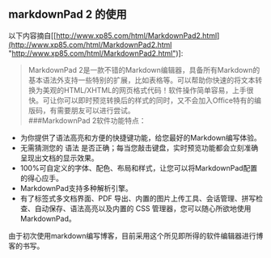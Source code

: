 ## markdownPad 2 的使用 ##

以下内容摘自[[http://www.xp85.com/html/MarkdownPad2.html](http://www.xp85.com/html/MarkdownPad2.html "http://www.xp85.com/html/MarkdownPad2.html")]:

>MarkdownPad 2是一款不错的Markdown编辑器，具备所有Markdown的基本语法外支持一些特别的扩展，比如表格等。可以帮助你快速的将文本转换为美观的HTML/XHTML的网页格式代码！软件操作简单容易，上手很快。可让你可以即时预览转换后的样式的同时，又不会加入Office特有的编版码，有需要朋友可以进行尝试。            
>###MarkdownPad 2软件功能特点：
* 为你提供了语法高亮和方便的快捷键功能，给您最好的Markdown编写体验。
* 无需猜测您的 语法 是否正确；每当您敲击键盘，实时预览功能都会立刻准确呈现出文档的显示效果。
* 100%可自定义的字体、配色、布局和样式，让您可以将MarkdownPad配置的得心应手。
* MarkdownPad支持多种解析引擎。
* 有了标签式多文档界面、PDF 导出、内置的图片上传工具、会话管理、拼写检查、自动保存、语法高亮以及内置的 CSS 管理器，您可以随心所欲地使用 MarkdownPad。

由于初次使用markdown编写博客，目前采用这个所见即所得的软件编辑器进行博客的书写。